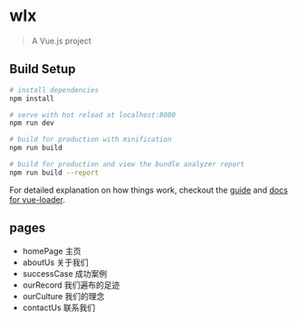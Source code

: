 # wlx

> A Vue.js project

## Build Setup

``` bash
# install dependencies
npm install

# serve with hot reload at localhost:8080
npm run dev

# build for production with minification
npm run build

# build for production and view the bundle analyzer report
npm run build --report
```

For detailed explanation on how things work, checkout the [guide](http://vuejs-templates.github.io/webpack/) and [docs for vue-loader](http://vuejs.github.io/vue-loader).


## pages
- homePage 主页
- aboutUs 关于我们
- successCase 成功案例
- ourRecord 我们遍布的足迹
- ourCulture 我们的理念
- contactUs 联系我们
